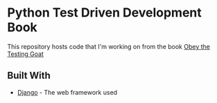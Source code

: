 # Python Test Driven Development Book

This repository hosts code that I'm working on from the book [Obey the Testing Goat](https://www.obeythetestinggoat.com/)

## Built With

* [Django](http://www.djangoproject.com/) - The web framework used
